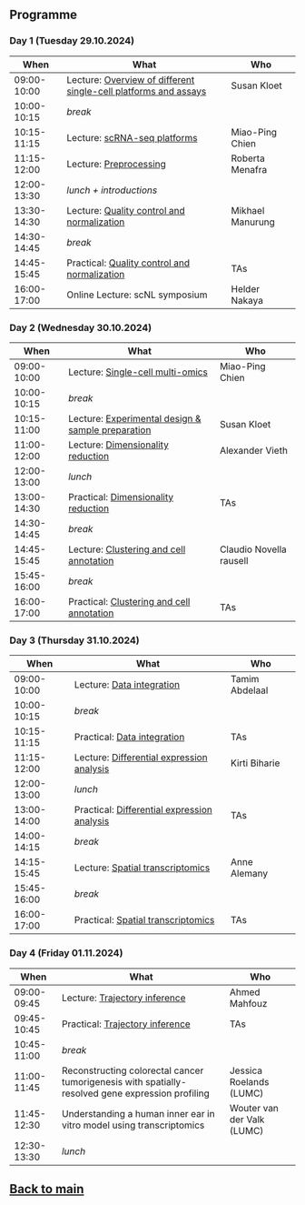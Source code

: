## Programme

### Day 1 (Tuesday 29.10.2024)
| When | What | Who |
| ------------- | ------------- | ------------- |
|09:00-10:00 |Lecture: [Overview of different single-cell platforms and assays](Lectures/Day1_Overview_single_cell_sequencing_Kloet_2024.pdf) | Susan Kloet |
|10:00-10:15 |_break_ |  |
|10:15-11:15 |Lecture: [scRNA-seq platforms](Lectures/Day1_scRNAseq_platforms_MPChien_2024.pdf) | Miao-Ping Chien |
|11:15-12:00 |Lecture: [Preprocessing](Lectures/Day1_SingleCell_pre-process_2024_Menafra.pdf) | Roberta Menafra |
|12:00-13:30 |_lunch + introductions_ |  |
|13:30-14:30 |Lecture: [Quality control and normalization](Lectures/Day1_QC_normalization_Manurung.pdf) | Mikhael Manurung |
|14:30-14:45 |_break_| |
|14:45-15:45 |Practical: [Quality control and normalization](./session-qc-normalization/QC_Normalization.md) | TAs |
|16:00-17:00 |Online Lecture: scNL symposium | Helder Nakaya |

### Day 2 (Wednesday 30.10.2024)
| When | What | Who |
| ------------- | ------------- | ------------- |
|09:00-10:00 |Lecture: [Single-cell multi-omics](Lectures/Day2_Multiomics_MPChien_2024.pdf) | Miao-Ping Chien |
|10:00-10:15 |_break_ |  |
|10:15-11:00 |Lecture: [Experimental design & sample preparation](Lectures/Day2_Sample_prep_and_experimental_design_Kloet.pdf) | Susan Kloet |
|11:00-12:00 |Lecture: [Dimensionality reduction](Lectures/Day2_Dimentionality_reduction_Vieth_2024.pdf) | Alexander Vieth |
|12:00-13:00 |_lunch_ |  |
|13:00-14:30 |Practical: [Dimensionality reduction](./session-dimensionalityreduction/Dimensionality_Reduction.md) | TAs |
|14:30-14:45 |_break_ | |
|14:45-15:45 |Lecture: [Clustering and cell annotation](Lectures/Day2_clustering_Michielsen.pdf) | Claudio Novella rausell |
|15:45-16:00 |_break_ | |
|16:00-17:00 |Practical: [Clustering and cell annotation](./session-clustering/Clustering.md) | TAs |


### Day 3 (Thursday 31.10.2024) 
| When | What | Who |
| ------------- | ------------- | ------------- |
|09:00-10:00 |Lecture: [Data integration](Lectures/Day3_Data_Integration_Abdelaal_2023.pdf) | Tamim Abdelaal |
|10:00-10:15 |_break_ |  |
|10:15-11:15 |Practical: [Data integration](./session-integration/Data_Integration.md) | TAs |
|11:15-12:00 |Lecture: [Differential expression analysis](Lectures/Day3_Differential_expression_analysis_Mahfouz.pdf) | Kirti Biharie |
|12:00-13:00 |_lunch_ |  |
|13:00-14:00 |Practical: [Differential expression analysis](./session-differentialexpression/Differential_Expression.md) | TAs |
|14:00-14:15 |_break_ | |
|14:15-15:45 |Lecture: [Spatial transcriptomics](Lectures/Day4_SpatialTranscriptomics_Heezen.pdf) | Anne Alemany |
|15:45-16:00 |_break_ | |
|16:00-17:00 |Practical: [Spatial transcriptomics](./session-spatialtranscriptomics/Spatialtranscriptomics.md) | TAs |

### Day 4 (Friday 01.11.2024) 
| When | What | Who |
| ------------- | ------------- | ------------- |
|09:00-09:45 |Lecture: [Trajectory inference](session-trajectories/session-trajectories.md) | Ahmed Mahfouz |
|09:45-10:45 |Practical: [Trajectory inference](./session-trajectories/session-trajectories.md) | TAs |
|10:45-11:00 |_break_ |  |
|11:00-11:45 |Reconstructing colorectal cancer tumorigenesis with spatially-resolved gene expression profiling | Jessica Roelands (LUMC) |
|11:45-12:30 |Understanding a human inner ear in vitro model using transcriptomics | Wouter van der Valk (LUMC) |
|12:30-13:30 |_lunch_ |  |

## [Back to main](README.md)
